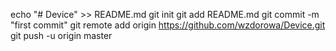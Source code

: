 echo "# Device" >> README.md
git init
git add README.md
git commit -m "first commit"
git remote add origin https://github.com/wzdorowa/Device.git
git push -u origin master
